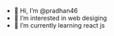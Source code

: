 - 👋 Hi, I’m @pradhan46
- 👀 I’m interested in web desiging
- 🌱 I’m currently learning  react js


<!---
pradhan46/pradhan46 is a ✨ special ✨ repository because its `README.md` (this file) appears on your GitHub profile.
You can click the Preview link to take a look at your changes.
--->
